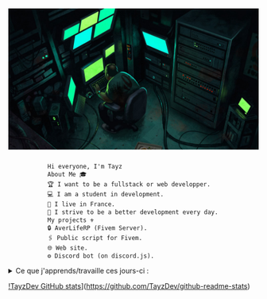 # ![TayzDev](https://github.com/TayzDev/TayzDev/blob/main/1_ZYvIODaecwrVI6ZybAdn3Q.jpeg)


               Hi everyone, I'm Tayz 
               About Me 🎓
               🏆 I want to be a fullstack or web developper.
               💻 I am a student in development.
               👯 I live in France.
               👤 I strive to be a better development every day.
               My projects ⚜️
               🔒 AverLifeRP (Fivem Server).
               🖇 Public script for Fivem.
               🌐 Web site.
               ⚙ Discord bot (on discord.js).

 <details>
  <summary><stong>Ce que j'apprends/travaille ces jours-ci :</strong></summary>
     - 🔒 Script Avancé en Pmenu Pour AverLifeRP en LUA.
     - 🌐 Avancement du Site internet AverLifeRP, création du catalogue + régles.
     - ⚙ Avancement du Bot Support AverLifeRP, Création de ticket via une commande.
</details>

[!TayzDev GitHub stats](https://github-readme-stats.vercel.app/api?username=TayzDev)](https://github.com/TayzDev/github-readme-stats)
